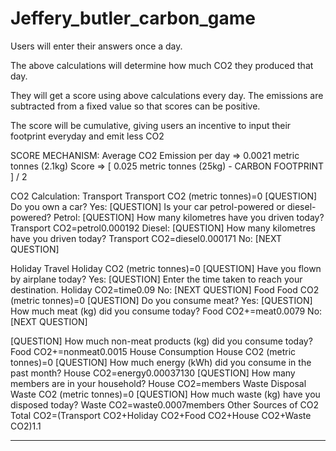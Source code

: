 # Jeffery_butler_carbon_game
Users will enter their answers once a day.

The above calculations will determine how much CO2 they produced that day.

They will get a score using above calculations every day. The emissions are subtracted from a fixed value so that scores can be positive.

The score will be cumulative, giving users an incentive to input their footprint everyday and emit less CO2


SCORE MECHANISM:
Average CO2 Emission per day => 0.0021 metric tonnes (2.1kg)
Score => [ 0.025 metric tonnes (25kg) - CARBON FOOTPRINT ] / 2

CO2 Calculation:
Transport
Transport CO2 (metric tonnes)=0
[QUESTION] Do you own a car?
Yes:
[QUESTION] Is your car petrol-powered or diesel-powered?
Petrol:
[QUESTION] How many kilometres have you driven today?
Transport CO2=petrol0.000192
Diesel:
[QUESTION] How many kilometres have you driven today?
Transport CO2=diesel0.000171
No:
[NEXT QUESTION]

Holiday Travel
Holiday CO2 (metric tonnes)=0
[QUESTION] Have you flown by airplane today?
Yes:
[QUESTION] Enter the time taken to reach your destination.
Holiday CO2=time0.09
No:
[NEXT QUESTION]
Food
Food CO2 (metric tonnes)=0
[QUESTION] Do you consume meat?
Yes:
[QUESTION] How much meat (kg) did you consume today?
Food CO2+=meat0.0079
No:
[NEXT QUESTION]

[QUESTION] How much non-meat products (kg) did you consume today?
Food CO2+=nonmeat0.0015
House Consumption
House CO2 (metric tonnes)=0
[QUESTION] How much energy (kWh) did you consume in the past month?
House CO2=energy0.00037130
[QUESTION] How many members are in your household?
House CO2=members
Waste Disposal
Waste CO2 (metric tonnes)=0
[QUESTION] How much waste (kg) have you disposed today?
Waste CO2=waste0.0007members
Other Sources of CO2
Total CO2=(Transport CO2+Holiday CO2+Food CO2+House CO2+Waste CO2)1.1
__________________________________________________________________________________
